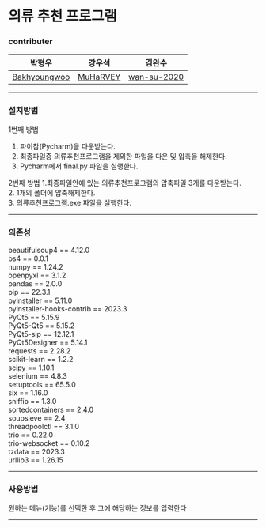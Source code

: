 # 의류 추천 프로그램


### contributer

박형우 | 강우석 | 김완수
---|---|---|
[Bakhyoungwoo](https://github.com/Bakhyoungwoo) | [MuHaRVEY](https://github.com/MuHaRVEY) | [wan-su-2020](https://github.com/wan-su-2020)
---

### 설치방법

1번째 방법
1. 파이참(Pycharm)을 다운받는다.
2. 최종파일중 의류추천프로그램을 제외한 파일을 다운 및 압축을 해제한다.
3. Pycharm에서 final.py 파일을 실행한다.

2번째 방법
1.최종파일안에 있는 의류추천프로그램의 압축파일 3개를 다운받는다.  
2. 1개의 폴더에 압축해제한다.  
3. 의류추천프로그램.exe 파일을 실행한다.  
 
---

### 의존성

beautifulsoup4         ==   4.12.0  
bs4                   ==    0.0.1  
numpy                 ==    1.24.2  
openpyxl                ==  3.1.2  
pandas            ==        2.0.0  
pip                 ==      22.3.1  
pyinstaller           ==    5.11.0  
pyinstaller-hooks-contrib == 2023.3  
PyQt5        ==             5.15.9  
PyQt5-Qt5      ==           5.15.2  
PyQt5-sip        ==         12.12.1  
PyQt5Designer      ==       5.14.1  
requests             ==     2.28.2  
scikit-learn           ==   1.2.2  
scipy                    == 1.10.1  
selenium             ==     4.8.3  
setuptools             ==   65.5.0  
six                      == 1.16.0  
sniffio         ==          1.3.0  
sortedcontainers  ==        2.4.0  
soupsieve           ==      2.4  
threadpoolctl         ==    3.1.0  
trio                    ==  0.22.0  
trio-websocket       ==     0.10.2  
tzdata                 ==   2023.3  
urllib3                  == 1.26.15  

---

### 사용방법

원하는 메뉴(기능)를 선택한 후 그에 해당하는 정보를 입력한다

---
